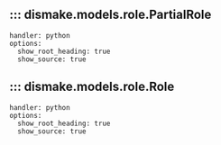 
## ::: dismake.models.role.PartialRole
    handler: python
    options:
      show_root_heading: true
      show_source: true



## ::: dismake.models.role.Role
    handler: python
    options:
      show_root_heading: true
      show_source: true



